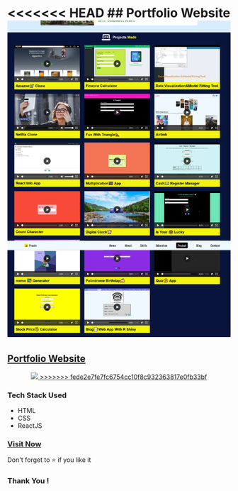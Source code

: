 <<<<<<< HEAD
﻿## Portfolio Website
 <a href="">
 <img src="./src/assets/page.png"/>
=======
## Portfolio Website
<p align="center">
 <a href="https://prachi-gore-portfolio.netlify.app/">
 <img src="page.png"/>
>>>>>>> fede2e7fe7fc6754cc10f8c932363817e0fb33bf
 </a>
 </p>
<h3>Tech Stack Used</h3>
 <ul>
 <li>HTML</li>
 <li>CSS</li>
 <li>ReactJS</li>
 </ul>
 
<h3><a href="https://prachi-gore-portfolio.netlify.app/">Visit Now</a></h3>
<p>Don't forget to ⭐ if you like it</p>

<h3>Thank You !</h3>
<br>

    
